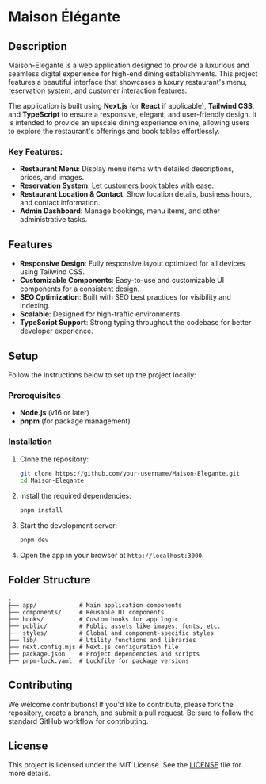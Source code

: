 # Maison Élégante

## Description

Maison-Elegante is a web application designed to provide a luxurious and seamless digital experience for high-end dining establishments. This project features a beautiful interface that showcases a luxury restaurant's menu, reservation system, and customer interaction features.

The application is built using **Next.js** (or **React** if applicable), **Tailwind CSS**, and **TypeScript** to ensure a responsive, elegant, and user-friendly design. It is intended to provide an upscale dining experience online, allowing users to explore the restaurant's offerings and book tables effortlessly.

### Key Features:
- **Restaurant Menu**: Display menu items with detailed descriptions, prices, and images.
- **Reservation System**: Let customers book tables with ease.
- **Restaurant Location & Contact**: Show location details, business hours, and contact information.
- **Admin Dashboard**: Manage bookings, menu items, and other administrative tasks.
  
## Features

- **Responsive Design**: Fully responsive layout optimized for all devices using Tailwind CSS.
- **Customizable Components**: Easy-to-use and customizable UI components for a consistent design.
- **SEO Optimization**: Built with SEO best practices for visibility and indexing.
- **Scalable**: Designed for high-traffic environments.
- **TypeScript Support**: Strong typing throughout the codebase for better developer experience.

## Setup

Follow the instructions below to set up the project locally:

### Prerequisites

- **Node.js** (v16 or later)
- **pnpm** (for package management)

### Installation

1. Clone the repository:

   ```bash
   git clone https://github.com/your-username/Maison-Elegante.git
   cd Maison-Elegante
   ```

2. Install the required dependencies:

   ```bash
   pnpm install
   ```

3. Start the development server:

   ```bash
   pnpm dev
   ```

4. Open the app in your browser at `http://localhost:3000`.

## Folder Structure

```
.
├── app/            # Main application components
├── components/     # Reusable UI components
├── hooks/          # Custom hooks for app logic
├── public/         # Public assets like images, fonts, etc.
├── styles/         # Global and component-specific styles
├── lib/            # Utility functions and libraries
├── next.config.mjs # Next.js configuration file
├── package.json    # Project dependencies and scripts
├── pnpm-lock.yaml  # Lockfile for package versions
```

## Contributing

We welcome contributions! If you'd like to contribute, please fork the repository, create a branch, and submit a pull request. Be sure to follow the standard GitHub workflow for contributing.

## License

This project is licensed under the MIT License. See the [LICENSE](LICENSE) file for more details.
